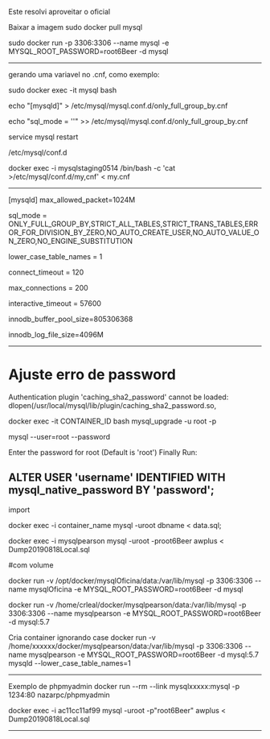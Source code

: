 Este resolvi aproveitar o oficial

Baixar a imagem
sudo docker pull mysql

sudo docker run -p 3306:3306 --name mysql -e MYSQL_ROOT_PASSWORD=root6Beer -d mysql

***********************************************************************
gerando uma variavel no .cnf, como exemplo:

sudo docker exec -it mysql bash 

echo "[mysqld]" >  /etc/mysql/mysql.conf.d/only_full_group_by.cnf

echo "sql_mode = ''" >>  /etc/mysql/mysql.conf.d/only_full_group_by.cnf

service mysql restart


/etc/mysql/conf.d

docker exec -i mysqlstaging0514 /bin/bash -c 'cat >/etc/mysql/conf.d/my,cnf' < my.cnf

*************************
[mysqld]
max_allowed_packet=1024M

sql_mode = ONLY_FULL_GROUP_BY,STRICT_ALL_TABLES,STRICT_TRANS_TABLES,ERROR_FOR_DIVISION_BY_ZERO,NO_AUTO_CREATE_USER,NO_AUTO_VALUE_ON_ZERO,NO_ENGINE_SUBSTITUTION

lower_case_table_names = 1

connect_timeout = 120

max_connections = 200

interactive_timeout = 57600

innodb_buffer_pool_size=805306368

innodb_log_file_size=4096M

*************************

# Ajuste erro de password
Authentication plugin 'caching_sha2_password' cannot be loaded: dlopen(/usr/local/mysql/lib/plugin/caching_sha2_password.so, 

docker exec -it CONTAINER_ID bash mysql_upgrade -u root -p

mysql --user=root --password

Enter the password for root (Default is 'root') Finally Run:


ALTER USER 'username' IDENTIFIED WITH mysql_native_password BY 'password';
-----------------------------------------------------------------------------------------

import

docker exec -i container_name mysql -uroot dbname < data.sql;

docker exec -i mysqlpearson mysql -uroot -proot6Beer awplus < Dump20190818Local.sql


#com volume

docker run -v /opt/docker/mysqlOficina/data:/var/lib/mysql -p 3306:3306 --name mysqlOficina -e MYSQL_ROOT_PASSWORD=root6Beer -d mysql

docker run -v /home/crleal/docker/mysqlpearson/data:/var/lib/mysql -p 3306:3306 --name mysqlpearson -e MYSQL_ROOT_PASSWORD=root6Beer -d mysql:5.7


Cria container ignorando case
docker run -v /home/xxxxxx/docker/mysqlpearson/data:/var/lib/mysql -p 3306:3306 --name mysqlpearson -e MYSQL_ROOT_PASSWORD=root6Beer -d mysql:5.7 mysqld --lower_case_table_names=1

*****************************************

Exemplo de phpmyadmin
docker run --rm --link mysqlxxxxx:mysql -p 1234:80 nazarpc/phpmyadmin


docker exec -i ac11cc11af99 mysql -uroot -p"root6Beer" awplus < Dump20190818Local.sql

*********************************************************************************************



